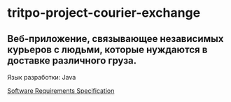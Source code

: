 # tritpo-project-courier-exchange

## Веб-приложение, связывающее независимых курьеров с людьми, которые нуждаются в доставке различного груза. 

Язык разработки: Java

[Software Requirements Specification](https://github.com/VRublevski/tritpo-project-courier-exchange/blob/master/Documents/SRS.md) 
